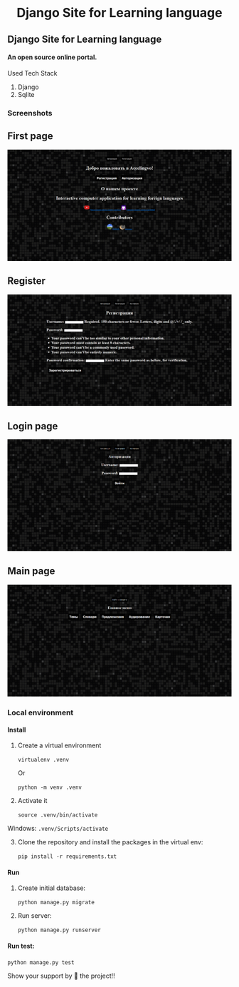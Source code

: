 <div align="center">

<img src="" alt="" width="" height="">

# Django Site for Learning language

</div>

## Django Site for Learning language

#### An open source online portal.

Used Tech Stack

1. Django
2. Sqlite

### Screenshots

## First page
<img src="static/screenshots/index.png">

## Register
<img src="static/screenshots/register.png">

## Login page
<img src="static/screenshots/login.png">

## Main page
<img src="static/screenshots/main.png">

<a name="local-venv"></a>
### Local environment

#### Install

1. Create a virtual environment

    `virtualenv .venv`

    Or

    `python -m venv .venv`

2. Activate it

    `source .venv/bin/activate`

Windows: `.venv/Scripts/activate`

3. Clone the repository and install the packages in the virtual env:

    `pip install -r requirements.txt`

#### Run

1. Create initial database:

    `python manage.py migrate`

2. Run server:

    `python manage.py runserver`

#### Run test:
``python manage.py test``

Show your support by 🌟 the project!!
